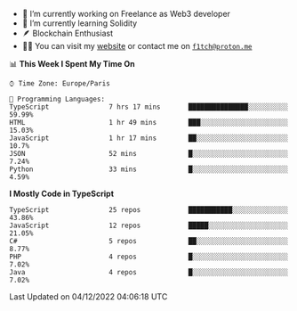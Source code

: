 - 🔭 I’m currently working on Freelance as Web3 developer
- 🌱 I’m currently learning Solidity
- 🪶 Blockchain Enthusiast
- 👨‍💻 You can visit my [website](https://f1tch.xyz) or contact me on [`f1tch@proton.me`](mailto:f1tch@proton.me)

<!--START_SECTION:waka-->
📊 **This Week I Spent My Time On** 

```text
⌚︎ Time Zone: Europe/Paris

💬 Programming Languages: 
TypeScript               7 hrs 17 mins       ███████████████░░░░░░░░░░   59.99% 
HTML                     1 hr 49 mins        ███░░░░░░░░░░░░░░░░░░░░░░   15.03% 
JavaScript               1 hr 17 mins        ██░░░░░░░░░░░░░░░░░░░░░░░   10.7% 
JSON                     52 mins             █░░░░░░░░░░░░░░░░░░░░░░░░   7.24% 
Python                   33 mins             █░░░░░░░░░░░░░░░░░░░░░░░░   4.59%

```

**I Mostly Code in TypeScript** 

```text
TypeScript               25 repos            ███████████░░░░░░░░░░░░░░   43.86% 
JavaScript               12 repos            █████░░░░░░░░░░░░░░░░░░░░   21.05% 
C#                       5 repos             ██░░░░░░░░░░░░░░░░░░░░░░░   8.77% 
PHP                      4 repos             █░░░░░░░░░░░░░░░░░░░░░░░░   7.02% 
Java                     4 repos             █░░░░░░░░░░░░░░░░░░░░░░░░   7.02%

```



 Last Updated on 04/12/2022 04:06:18 UTC
<!--END_SECTION:waka-->
